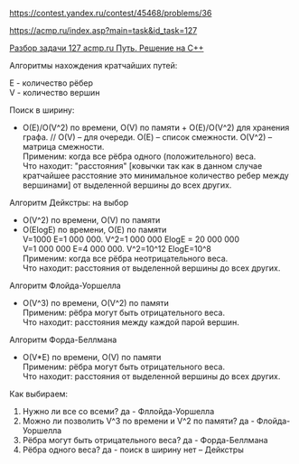 https://contest.yandex.ru/contest/45468/problems/36

https://acmp.ru/index.asp?main=task&id_task=127 

[Разбор задачи 127 acmp.ru Путь. Решение на C++](https://www.youtube.com/watch?v=hamjeSbuuVQ&ab_channel=3.5%D0%B7%D0%B0%D0%B4%D0%B0%D1%87%D0%B8%D0%B2%D0%BD%D0%B5%D0%B4%D0%B5%D0%BB%D1%8E)

Алгоритмы нахождения кратчайших путей:

Е - количество рёбер  
V - количество вершин  


Поиск в ширину:

- O(Е)/O(V^2) по времени, O(V) по памяти + O(Е)/O(V^2) для хранения графа.  // O(V) – для очереди. O(Е) – список смежности. O(V^2) – матрица смежности.  
Применим: когда все рёбра одного (положительного) веса.   
Что находит: "расстояния" [ковычки так как в данном случае кратчайшее расстояние это минимальное количество ребер между вершинами] от выделенной вершины до всех других.   
 

Алгоритм Дейкстры: на выбор

- O(V^2) по времени, O(V) по памяти  
- О(ЕlоgЕ) по времени, O(Е) по памяти  
V=1000 Е=1 000 000. V^2=1 000 000 ЕlоgЕ = 20 000 000   
V=1 000 000 Е=4 000 000. V^2=10^12 ЕlоgЕ=10^8  
Применим: когда все рёбра неотрицательного веса.  
Что находит: расстояния от выделенной вершины до всех других.  


Алгоритм Флойда-Уоршелла

- O(V^3) по времени, O(V^2) по памяти  
Применим: рёбра могут быть отрицательного веса.  
Что находит: расстояния между каждой парой вершин.  


Алгоритм Форда-Беллмана

- O(V*Е) по времени, O(V) по памяти  
Применим: рёбра могут быть отрицательного веса.  
Что находит: расстояния от выделенной вершины до всех других.  
 

Как выбираем:

1. Нужно ли все со всеми? да - Фллойда-Уоршелла  
2. Можно ли позволить V^3 по времени и V^2 по памяти? да - Флойда-Уоршелла  
3. Рёбра могут быть отрицательного веса? да - Форда-Беллмана  
4. Рёбра одного веса? да - поиск в ширину нет – Дейкстры  
